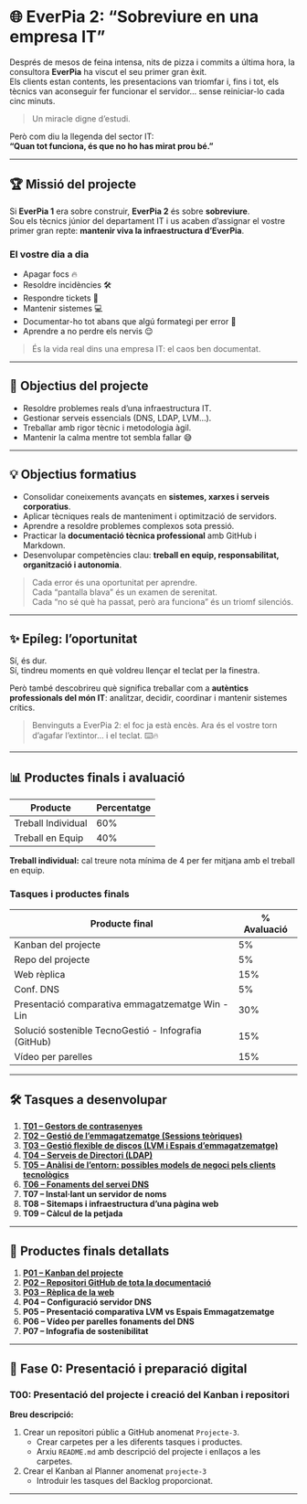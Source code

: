 # 🌐 EverPia 2: “Sobreviure en una empresa IT”

Després de mesos de feina intensa, nits de pizza i commits a última hora, la consultora **EverPia** ha viscut el seu primer gran èxit.  
Els clients estan contents, les presentacions van triomfar i, fins i tot, els tècnics van aconseguir fer funcionar el servidor… sense reiniciar-lo cada cinc minuts.  

> Un miracle digne d’estudi.  

Però com diu la llegenda del sector IT:  
**“Quan tot funciona, és que no ho has mirat prou bé.”**

---

## 🏆 Missió del projecte
Si **EverPia 1** era sobre construir, **EverPia 2** és sobre **sobreviure**.  
Sou els tècnics júnior del departament IT i us acaben d’assignar el vostre primer gran repte: **mantenir viva la infraestructura d’EverPia**.  

### El vostre dia a dia
- Apagar focs 🔥
- Resoldre incidències 🛠️
- Respondre tickets 📩
- Mantenir sistemes 💻
- Documentar-ho tot abans que algú formategi per error 📝
- Aprendre a no perdre els nervis 😌

> És la vida real dins una empresa IT: el caos ben documentat.

---

## 🎯 Objectius del projecte
- Resoldre problemes reals d’una infraestructura IT.  
- Gestionar serveis essencials (DNS, LDAP, LVM…).  
- Treballar amb rigor tècnic i metodologia àgil.  
- Mantenir la calma mentre tot sembla fallar 😅  

---

## 💡 Objectius formatius
- Consolidar coneixements avançats en **sistemes, xarxes i serveis corporatius**.  
- Aplicar tècniques reals de manteniment i optimització de servidors.  
- Aprendre a resoldre problemes complexos sota pressió.  
- Practicar la **documentació tècnica professional** amb GitHub i Markdown.  
- Desenvolupar competències clau: **treball en equip, responsabilitat, organització i autonomia**.

> Cada error és una oportunitat per aprendre.  
> Cada “pantalla blava” és un examen de serenitat.  
> Cada “no sé què ha passat, però ara funciona” és un triomf silenciós.

---

## ✨ Epíleg: l’oportunitat
Sí, és dur.  
Sí, tindreu moments en què voldreu llençar el teclat per la finestra.  

Però també descobrireu què significa treballar com a **autèntics professionals del món IT**: analitzar, decidir, coordinar i mantenir sistemes crítics.  

> Benvinguts a EverPia 2: el foc ja està encès. Ara és el vostre torn d’agafar l’extintor… i el teclat. ⌨️🔥

---

## 📊 Productes finals i avaluació
| Producte | Percentatge |
|----------|------------|
| Treball Individual | 60% |
| Treball en Equip | 40% |

**Treball individual:** cal treure nota mínima de 4 per fer mitjana amb el treball en equip.

### Tasques i productes finals

| Producte final | % Avaluació |
|----------------|-------------|
| Kanban del projecte | 5% |
| Repo del projecte | 5% |
| Web rèplica | 15% |
| Conf. DNS | 5% |
| Presentació comparativa emmagatzematge Win - Lin | 30% |
| Solució sostenible TecnoGestió - Infografia (GitHub) | 15% |
| Vídeo per parelles | 15% |

---

## 🛠️ Tasques a desenvolupar
1. **[T01 – Gestors de contrasenyes](Tasca01/tasca01.md)**
2. **[T02 – Gestió de l’emmagatzematge (Sessions teòriques)](Tasca02/README.md)**
3. **[T03 – Gestió flexible de discos (LVM i Espais d’emmagatzematge)](Tasca03/README.md)**
4. **[T04 – Serveis de Directori (LDAP)](Tasca04/tasca04.md)**
5. **[T05 – Anàlisi de l’entorn: possibles models de negoci pels clients tecnològics](Tasca05/README.md)**
6. **[T06 – Fonaments del servei DNS](Tasca06/tasca06.md)**
7. **T07 – Instal·lant un servidor de noms**
8. **T08 – Sitemaps i infraestructura d’una pàgina web**
9. **T09 – Càlcul de la petjada**

---

## 📌 Productes finals detallats
1. **[P01 – Kanban del projecte](Projecte01/README.md)**
2. **[P02 – Repositori GitHub de tota la documentació](Projecte02/README.md)**  
3. **[P03 – Rèplica de la web](Projecte03/README.md)**
4. **P04 – Configuració servidor DNS**
5. **P05 – Presentació comparativa LVM vs Espais Emmagatzematge**
6. **P06 – Vídeo per parelles fonaments del DNS**  
7. **P07 – Infografia de sostenibilitat**

---

## 🏁 Fase 0: Presentació i preparació digital
### T00: Presentació del projecte i creació del Kanban i repositori
**Breu descripció:**  
1. Crear un repositori públic a GitHub anomenat `Projecte-3`.  
   - Crear carpetes per a les diferents tasques i productes.  
   - Arxiu `README.md` amb descripció del projecte i enllaços a les carpetes.  
2. Crear el Kanban al Planner anomenat `projecte-3`  
   - Introduir les tasques del Backlog proporcionat.  

---

